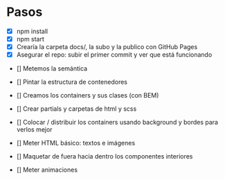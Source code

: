 # Pasos

- [x] npm install
- [x] npm start
- [x] Crearía la carpeta docs/, la subo y la publico con GitHub Pages
- [x] Asegurar el repo: subir el primer commit y ver que está funcionando

- [] Metemos la semántica
- [] Pintar la estructura de contenedores
- [] Creamos los containers y sus clases (con BEM)
- [] Crear partials y carpetas de html y scss
- [] Colocar / distribuir los containers usando background y bordes para verlos mejor
- [] Meter HTML básico: textos e imágenes
- [] Maquetar de fuera hacia dentro los componentes interiores

- [] Meter animaciones
